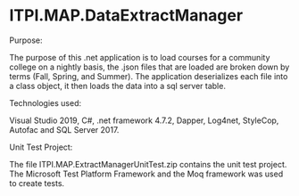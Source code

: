 # ITPI.MAP.DataExtractManager
Purpose:  

The purpose of this .net application is to load courses for a community college on a nightly basis, the .json files that are loaded are broken down by terms (Fall, Spring, and Summer).  The application deserializes each file into a class object, it then loads the data into a sql server table.

Technologies used:  

Visual Studio 2019, C#, .net framework 4.7.2, Dapper, Log4net, StyleCop, Autofac and SQL Server 2017.

Unit Test Project:

The file ITPI.MAP.ExtractManagerUnitTest.zip contains the unit test project.  The Microsoft Test Platform Framework and the Moq framework was used to create tests.
